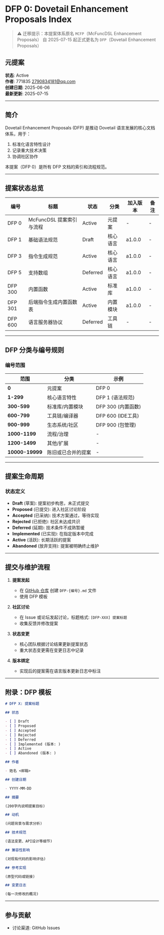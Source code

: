 # DFP 0: Dovetail Enhancement Proposals Index

> ⚠️ 迁移提示：本提案体系原名 `MCFP`（McFuncDSL Enhancement Proposals）
> 自 2025-07-15 起正式更名为 `DFP`（Dovetail Enhancement Proposals）

## 元提案

**状态**: Active  
**作者**: 771835 <2790834181@qq.com>  
**创建日期**: 2025-06-06  
**最新更新**: 2025-07-15

---

## 简介

Dovetail Enhancement Proposals (DFP) 是推动 Dovetail 语言发展的核心文档体系，用于：

1. 标准化语言特性设计
2. 记录重大技术决策
3. 协调社区协作

本提案（DFP 0）是所有 DFP 文档的索引和流程规范。

---

## 提案状态总览

| 编号      | 标题                | 状态       | 分类   | 加入版本   | 备注 |
|---------|-------------------|----------|------|--------|----|
| DFP 0   | McFuncDSL 提案索引与流程 | Active   | 元提案  | -      | -  |
| DFP 1   | 基础语法规范            | Draft    | 核心语言 | a1.0.0 | -  |
| DFP 3   | 指令生成规范            | Active   | 核心语言 | a1.0.0 | -  |
| DFP 5   | 支持数组              | Deferred | 核心语言 | a1.0.0 | -  |
| DFP 300 | 内置函数              | Active   | 标准库  | a1.0.0 | -  |
| DFP 301 | 后端指令生成内置函数表       | Active   | 内置模块 | a1.0.0 | -  |
| DFP 600 | 语言服务器协议           | Deferred | 工具链  | -      | -  |

---

## DFP 分类与编号规则

### 编号范围

| 范围              | 分类        | 示例              |
|-----------------|-----------|-----------------|
| **0**           | 元提案       | DFP 0           |
| **1-299**       | 核心语言特性    | DFP 1 (语法规范)    |
| **300-599**     | 标准库/内置模块  | DFP 300 (内置函数)  |
| **600-799**     | 工具链/编译器   | DFP 600 (IDE工具) |
| **900-999**     | 生态系统/社区   | DFP 900 (包管理)   |
| **1000-1199**   | 流程/治理     | -               |
| **1200-1499**   | 其他/扩展     | -               |
| **10000-19999** | 陈旧或已合并的提案 | -               |

---

## 提案生命周期

### 状态定义

- **Draft** (草案): 提案初步构思，未正式提交
- **Proposed** (已提交): 进入社区讨论阶段
- **Accepted** (已采纳): 技术方案通过，等待实现
- **Rejected** (已拒绝): 社区未达成共识
- **Deferred** (延期): 技术条件不成熟暂缓
- **Implemented** (已实现): 在指定版本中完成
- **Active** (活跃): 长期活跃的提案
- **Abandoned** (放弃支持): 提案被明确终止维护

---

## 提交与维护流程

1. **提案发起**
    - 在 [GitHub 仓库](https://github.com/your-repo) 创建 `DFP-{编号}.md` 文件
    - 使用 DFP 模板

2. **社区讨论**
    - 在 Issue 或论坛发起讨论，标题格式: `[DFP-XXX] 提案标题`
    - 收集反馈并修改提案

3. **状态变更**
    - 核心团队根据讨论结果更新提案状态
    - 重大状态变更需在变更日志中记录

4. **版本绑定**
    - 实现后的提案需在语言版本更新日志中标注

---

## 附录：DFP 模板

```markdown
# DFP X: 提案标题

## 状态

- [ ] Draft
- [ ] Proposed
- [ ] Accepted
- [ ] Rejected
- [ ] Deferred
- [ ] Implemented (版本: )
- [ ] Active
- [ ] Abandoned (版本: )

## 作者

- 姓名 <邮箱>

## 创建日期

- YYYY-MM-DD

## 摘要

(200字内说明提案目标)

## 动机

(问题背景与需求分析)

## 技术规范

(语法变更、API设计等细节)

## 兼容性影响

(对现有代码的影响评估)

## 参考实现

(原型代码或链接)

## 变更日志

(每一次修改的概况)
```

---

## 参与贡献

- 讨论渠道: GitHub Issues
